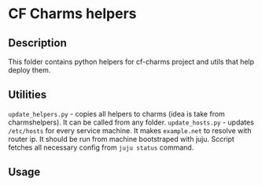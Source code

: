 CF Charms helpers
===

Description
---
This folder contains python helpers for cf-charms project and utils that help deploy them.


Utilities
---
`update_helpers.py` - copies all helpers to charms (idea is take from charmshelpers). It can be called from any folder.
`update_hosts.py` - updates `/etc/hosts` for every service machine. It makes `example.net` to resolve with router ip. It should be run from machine bootstraped with juju. Sccript fetches all necessary config from `juju status` command.

Usage
---
